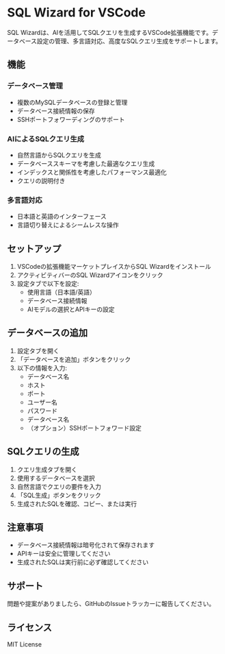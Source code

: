 # SQL Wizard for VSCode

SQL Wizardは、AIを活用してSQLクエリを生成するVSCode拡張機能です。データベース設定の管理、多言語対応、高度なSQLクエリ生成をサポートします。

## 機能

### データベース管理

- 複数のMySQLデータベースの登録と管理
- データベース接続情報の保存
- SSHポートフォワーディングのサポート

### AIによるSQLクエリ生成

- 自然言語からSQLクエリを生成
- データベーススキーマを考慮した最適なクエリ生成
- インデックスと関係性を考慮したパフォーマンス最適化
- クエリの説明付き

### 多言語対応

- 日本語と英語のインターフェース
- 言語切り替えによるシームレスな操作

## セットアップ

1. VSCodeの拡張機能マーケットプレイスからSQL Wizardをインストール
2. アクティビティバーのSQL Wizardアイコンをクリック
3. 設定タブで以下を設定:
   - 使用言語（日本語/英語）
   - データベース接続情報
   - AIモデルの選択とAPIキーの設定

## データベースの追加

1. 設定タブを開く
2. 「データベースを追加」ボタンをクリック
3. 以下の情報を入力:
   - データベース名
   - ホスト
   - ポート
   - ユーザー名
   - パスワード
   - データベース名
   - （オプション）SSHポートフォワード設定

## SQLクエリの生成

1. クエリ生成タブを開く
2. 使用するデータベースを選択
3. 自然言語でクエリの要件を入力
4. 「SQL生成」ボタンをクリック
5. 生成されたSQLを確認、コピー、または実行

## 注意事項

- データベース接続情報は暗号化されて保存されます
- APIキーは安全に管理してください
- 生成されたSQLは実行前に必ず確認してください

## サポート

問題や提案がありましたら、GitHubのIssueトラッカーに報告してください。

## ライセンス

MIT License
